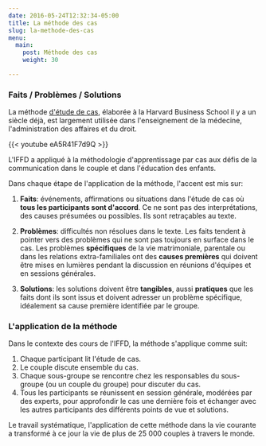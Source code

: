 ```yaml
---
date: 2016-05-24T12:32:34-05:00
title: La méthode des cas
slug: la-methode-des-cas
menu:
  main:
    post: Méthode des cas
    weight: 30

---
```


### Faits / Problèmes / Solutions

La méthode [d'étude de cas](https://fr.wikipedia.org/wiki/M%C3%A9thode_des_cas),
élaborée à la Harvard Business School il y a un siècle déjà, est largement
utilisée dans l'enseignement de la médecine, l'administration des affaires et du
droit.

{{< youtube eA5R41F7d9Q >}}

L'IFFD a appliqué à la méthodologie d'apprentissage par cas aux défis de la
communication dans le couple et dans l'éducation des enfants.

Dans chaque étape de l'application de la méthode, l'accent est mis sur:

1. **Faits**: événements, affirmations ou situations dans l'étude de cas où **tous les participants sont d'accord**. Ce ne sont pas des interprétations, des causes présumées ou possibles. Ils sont retraçables au texte.

2. **Problèmes**: difficultés non résolues dans le texte. Les faits tendent à
   pointer vers des problèmes qui ne sont pas toujours en surface dans le
   cas. Les problèmes **spécifiques** de la vie matrimoniale, parentale ou dans
   les relations extra-familiales ont des **causes premières** qui doivent être
   mises en lumières pendant la discussion en réunions d'équipes et en sessions
   générales.

3. **Solutions**: les solutions doivent être **tangibles**, aussi **pratiques** que les faits dont ils sont issus et doivent adresser un problème spécifique, idéalement sa cause première identifiée par le groupe.



### L'application de la méthode

Dans le contexte des cours de l'IFFD, la méthode s'applique comme suit:

1. Chaque participant lit l'étude de cas.
2. Le couple discute ensemble du cas.
3. Chaque sous-groupe se rencontre chez les responsables du sous-groupe (ou un couple du groupe) pour discuter du cas.
4. Tous les participants se réunissent en session générale, modérées par des experts, pour approfondir le cas une dernière fois et échanger avec les autres participants des différents points de vue et solutions.

Le travail systématique, l'application de cette méthode dans la vie courante a
transformé à ce jour la vie de plus de 25 000 couples à travers le monde.
